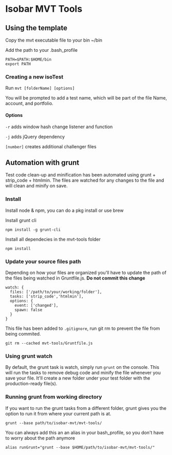 # Isobar MVT Tools

## Using the template
Copy the mvt executable file to your bin ~/bin

Add the path to your .bash_profile

```
PATH=$PATH:$HOME/bin
export PATH
```


### Creating a new isoTest
Run `mvt [folderName] [options]`

You will be prompted to add a test name, which will be part of the file Name, account, and portfolio.


#### Options
`-r` adds window hash change listener and function

`-j` adds jQuery dependency

`[number]` creates additional challenger files


## Automation with grunt
Test code clean-up and minification has been automated using grunt + strip_code + htmlmin. The files are watched for any changes to the file and will clean and minify on save.


### Install
Install node & npm, you can do a pkg install or use brew

Install grunt cli

`npm install -g grunt-cli`

Install all dependecies in the mvt-tools folder

`npm install`

### Update your source files path
Depending on how your files are organized you'll have to update the path of the files being watched in Gruntfile.js. **Do not commit this change**

```
watch: {
  files: ['/path/to/your/working/folder'],
  tasks: ['strip_code','htmlmin'],
  options: {
    event: ['changed'],
    spawn: false
  }
}
```

This file has been added to `.gitignore`, run git rm to prevent the file from being commited.

`git rm --cached mvt-tools/Gruntfile.js`

### Using grunt watch
By default, the grunt task is watch, simply run `grunt` on the console. This will run the tasks to remove debug code and minify the file whenever you save your file. It'll create a new folder under your test folder with the production-ready file(s).

### Running grunt from working directory
If you want to run the grunt tasks from a different folder, grunt gives you the option to run it from where your current path is at.

`grunt --base path/to/isobar-mvt/mvt-tools/`

You can always add this an an alias in your bash_profile, so you don't have to worry about the path anymore

`alias runGrunt="grunt --base $HOME/path/to/isobar-mvt/mvt-tools/"`
